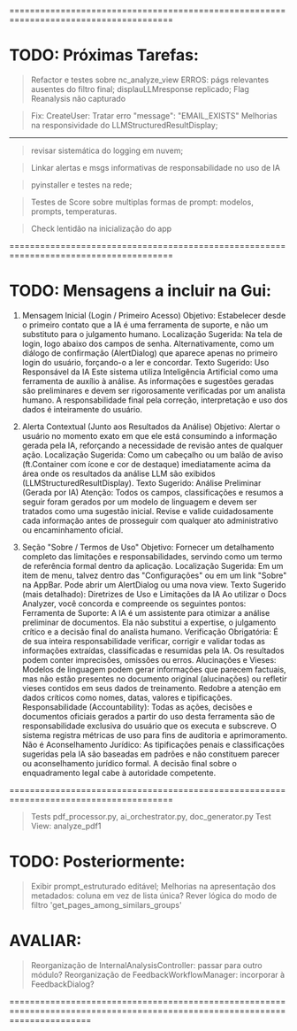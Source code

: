 ======================================================================================
# TODO: Próximas Tarefas:

> Refactor e testes sobre nc_analyze_view
> ERROS: págs relevantes ausentes do filtro final; displauLLMresponse replicado; Flag Reanalysis não capturado

> Fix: CreateUser: Tratar erro "message": "EMAIL_EXISTS"
> Melhorias na responsividade do LLMStructuredResultDisplay;

----------------

> revisar sistemática do logging em nuvem;

> Linkar alertas e msgs informativas de responsabilidade no uso de IA

> pyinstaller e testes na rede;

> Testes de Score sobre multiplas formas de prompt: modelos, prompts, temperaturas.

> Check lentidão na inicialização do app

======================================================================================
# TODO: Mensagens a incluir na Gui:

1. Mensagem Inicial (Login / Primeiro Acesso)
Objetivo: Estabelecer desde o primeiro contato que a IA é uma ferramenta de suporte, e não um substituto para o julgamento humano.
Localização Sugerida:
Na tela de login, logo abaixo dos campos de senha.
Alternativamente, como um diálogo de confirmação (AlertDialog) que aparece apenas no primeiro login do usuário, forçando-o a ler e concordar.
Texto Sugerido:
Uso Responsável da IA
Este sistema utiliza Inteligência Artificial como uma ferramenta de auxílio à análise. As informações e sugestões geradas são preliminares e devem ser rigorosamente verificadas por um analista humano. A responsabilidade final pela correção, interpretação e uso dos dados é inteiramente do usuário.

3. Alerta Contextual (Junto aos Resultados da Análise)
Objetivo: Alertar o usuário no momento exato em que ele está consumindo a informação gerada pela IA, reforçando a necessidade de revisão antes de qualquer ação.
Localização Sugerida:
Como um cabeçalho ou um balão de aviso (ft.Container com ícone e cor de destaque) imediatamente acima da área onde os resultados da análise LLM são exibidos (LLMStructuredResultDisplay).
Texto Sugerido:
Análise Preliminar (Gerada por IA)
Atenção: Todos os campos, classificações e resumos a seguir foram gerados por um modelo de linguagem e devem ser tratados como uma sugestão inicial. Revise e valide cuidadosamente cada informação antes de prosseguir com qualquer ato administrativo ou encaminhamento oficial.

4. Seção "Sobre / Termos de Uso"
Objetivo: Fornecer um detalhamento completo das limitações e responsabilidades, servindo como um termo de referência formal dentro da aplicação.
Localização Sugerida:
Em um item de menu, talvez dentro das "Configurações" ou em um link "Sobre" na AppBar. Pode abrir um AlertDialog ou uma nova view.
Texto Sugerido (mais detalhado):
Diretrizes de Uso e Limitações da IA
Ao utilizar o Docs Analyzer, você concorda e compreende os seguintes pontos:
Ferramenta de Suporte: A IA é um assistente para otimizar a análise preliminar de documentos. Ela não substitui a expertise, o julgamento crítico e a decisão final do analista humano.
Verificação Obrigatória: É de sua inteira responsabilidade verificar, corrigir e validar todas as informações extraídas, classificadas e resumidas pela IA. Os resultados podem conter imprecisões, omissões ou erros.
Alucinações e Vieses: Modelos de linguagem podem gerar informações que parecem factuais, mas não estão presentes no documento original (alucinações) ou refletir vieses contidos em seus dados de treinamento. Redobre a atenção em dados críticos como nomes, datas, valores e tipificações.
Responsabilidade (Accountability): Todas as ações, decisões e documentos oficiais gerados a partir do uso desta ferramenta são de responsabilidade exclusiva do usuário que os executa e subscreve. O sistema registra métricas de uso para fins de auditoria e aprimoramento.
Não é Aconselhamento Jurídico: As tipificações penais e classificações sugeridas pela IA são baseadas em padrões e não constituem parecer ou aconselhamento jurídico formal. A decisão final sobre o enquadramento legal cabe à autoridade competente.

======================================================================================

> Tests pdf_processor.py, ai_orchestrator.py, doc_generator.py
> Test  View: analyze_pdf1

# TODO: Posteriormente: 
> Exibir prompt_estruturado editável;
> Melhorias na apresentação dos metadados: coluna em vez de lista única?
> Rever lógica do modo de filtro 'get_pages_among_similars_groups'

# AVALIAR:
> Reorganização de InternalAnalysisController: passar para outro módulo?
> Reorganização de FeedbackWorkflowManager: incorporar à FeedbackDialog?

============================================================================================================================
